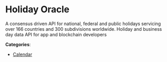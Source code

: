 # Holiday Oracle


A consensus driven API for national, federal and public holidays servicing over 166 countries and 300 subdivisions worldwide. Holiday and business day data API for app and blockchain developers



**Categories**:
- [Calendar](https://github.com/apis-list/apis-list#calendar)




